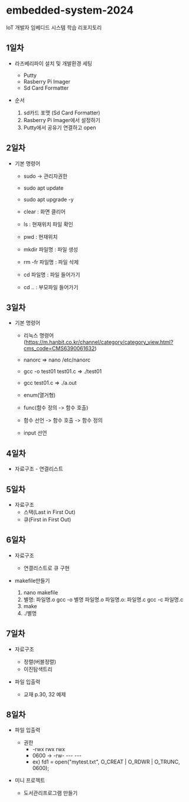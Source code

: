 # embedded-system-2024
IoT 개발자 임베디드 시스템 학습 리포지토리


## 1일차

- 라즈베리파이 설치 및 개발환경 세팅
	- Putty
	- Rasberry Pi Imager
	- Sd Card Formatter
	
- 순서
	 1. sd카드 포맷 (Sd Card Formatter)
	 2. Rasberry Pi Imager에서 설정하기
	 3. Putty에서 공유기 연결하고 open
	
## 2일차

- 기본 명령어
	- sudo -> 관리자권한
	- sudo apt update
	- sudo apt upgrade -y

	- clear         : 화면 클리어
	- ls            : 현재위치 파일 확인
	- pwd 		    : 현재위치
	- mkdir 파일명  : 파일 생성
	- rm -fr 파일명 : 파일 삭제
	- cd 파일명     : 파일 들어가기
	- cd ..         : 부모파일 들어가기
	
## 3일차
- 기본 명령어

	- 리눅스 명령어 (https://m.hanbit.co.kr/channel/category/category_view.html?cms_code=CMS6390061632)

	- nanorc => nano /etc/nanorc
	- gcc -o test01 test01.c => ./test01
	- gcc test01.c => ./a.out
	- enum(열거형)
	- func(함수 정의 -> 함수 호출)
	- 함수 선언 -> 함수 호출 -> 함수 정의
	- input 선언
	
## 4일차
	
- 자료구조
		- 연결리스트
		
## 5일차

- 자료구조
	- 스택(Last in First Out)
	- 큐(First in First Out)
	
## 6일차

- 자료구조
	- 연결리스트로 큐 구현
	
- makefile만들기
	1. nano makefile
	2. 별명: 파일명.o
           gcc -o 별명 파일명.o
	   파일명.o: 파일명.c
           gcc -c 파일명.c
    3. make
	4. ./별명

## 7일차

- 자료구조
	- 정렬(버블정렬)
	- 이진탐색트리
	
- 파일 입출력
	- 교재 p.30, 32 예제
	
	
## 8일차

- 파일 입출력
	- 권한
		- -rwx rwx rwx
		- 0600 -> -rw- --- ---
		- ex) fd1 = open("mytest.txt", O_CREAT | O_RDWR | O_TRUNC, 0600);
		
- 미니 프로젝트
	- 도서관리프로그램 만들기